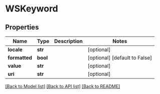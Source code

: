 # WSKeyword

## Properties
Name | Type | Description | Notes
------------ | ------------- | ------------- | -------------
**locale** | **str** |  | [optional] 
**formatted** | **bool** |  | [optional] [default to False]
**value** | **str** |  | [optional] 
**uri** | **str** |  | [optional] 

[[Back to Model list]](../README.md#documentation-for-models) [[Back to API list]](../README.md#documentation-for-api-endpoints) [[Back to README]](../README.md)


